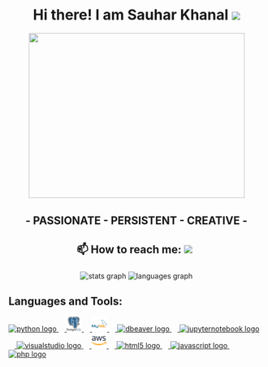 <div align="center">
  <h1> Hi there! I am Sauhar Khanal <img src="https://media4.giphy.com/media/v1.Y2lkPTc5MGI3NjExNTlyenJxYWQ1dHhmeHowbmM3aG9ncmV1NjJqNmFjdWZpdDl4dmpsMiZlcD12MV9pbnRlcm5hbF9naWZfYnlfaWQmY3Q9Zw/HscDLzkO8EOTmgkhQP/giphy.gif"  width="35px" /> </h1>

<!--
**sauhark/sauhark** is a ✨ _special_ ✨ repository because its `README.md` (this file) appears on your GitHub profile.

Here are some ideas to get you started:

- 🔭 I’m currently working on ...
- 🌱 I’m currently learning ...
- 👯 I’m looking to collaborate on ...
- 🤔 I’m looking for help with ...
- 💬 Ask me about ...
- 📫 How to reach me: ...
- 😄 Pronouns: ...
- ⚡ Fun fact: ...
-->


<img src="https://cdn.dribbble.com/userupload/22906166/file/original-ffcac8e074af7de5e6ac6db9873dff66.gif" height="325px" width="425px" />
<h2>- PASSIONATE - PERSISTENT - CREATIVE - </h2>
 
 <h2>📫 How to reach me:
 <a href="https://www.linkedin.com/in/sauhar-khanal-87b058199"><img src="https://1000logos.net/wp-content/uploads/2017/03/Color-of-the-LinkedIn-Logo.jpg" width="35" style="margin-right: 8px;"  /></a>  </h2>
</div>

###

<div align="center">
  <img src="https://github-readme-stats.vercel.app/api?username=sauhar&hide_title=false&hide_rank=false&show_icons=true&include_all_commits=true&count_private=true&disable_animations=false&theme=dracula&locale=en&hide_border=false" height="150" alt="stats graph"  />
  <img src="https://github-readme-stats.vercel.app/api/top-langs?username=sauhar&locale=en&hide_title=false&layout=compact&card_width=320&langs_count=5&theme=dracula&hide_border=false" height="150" alt="languages graph"  />
</div>

###

###
<h2 align="left" class="heading-element" dir="auto">Languages and Tools:</h2>
<div align="left">
  <a href="https://www.python.org/"><img src="https://cdn.jsdelivr.net/gh/devicons/devicon/icons/python/python-original.svg" height="30" alt="python logo"  />
  <img width="12" />
  <a href="https://www.postgresql.org/"><img src="https://raw.githubusercontent.com/devicons/devicon/master/icons/postgresql/postgresql-original-wordmark.svg" height="30" alt="postgresql logo"  />
  <img width="12" />
  <a href="https://www.mysql.com/"><img src="https://raw.githubusercontent.com/devicons/devicon/master/icons/mysql/mysql-original-wordmark.svg" height="30" alt="mysql logo"  />
  <img width="12" />
  <a href="https://dbeaver.io/"><img src="https://imgs.search.brave.com/vtwcXH-Rd5Lzz2xy7pE7ynM7rOuWRcTTdiHHV-BOakg/rs:fit:860:0:0:0/g:ce/aHR0cHM6Ly91cGxv/YWQud2lraW1lZGlh/Lm9yZy93aWtpcGVk/aWEvY29tbW9ucy9i/L2I1L0RCZWF2ZXJf/bG9nby5zdmc" height="30" alt="dbeaver logo"  />
  <img width="12" />
  <a href="https://jupyter.org/"><img src="https://imgs.search.brave.com/TchlXK1tJhz2ck4gsegslVI-2FwUit2egtNFiFRiMwU/rs:fit:500:0:0:0/g:ce/aHR0cHM6Ly93d3cu/bmljZXBuZy5jb20v/cG5nL2RldGFpbC83/MC03MDE5OTlfanVw/eXRlci1sb2dvLnBu/Zw" height="30" 
    alt="jupyternotebook logo"  />
  <img width="12" />
  <a href="https://code.visualstudio.com/"><img src="https://imgs.search.brave.com/DYf_5lkP3ds1GnMFlU93-ggc4mvthxdgIXvLqgKd4bw/rs:fit:500:0:0:0/g:ce/aHR0cHM6Ly91cGxv/YWQud2lraW1lZGlh/Lm9yZy93aWtpcGVk/aWEvY29tbW9ucy85/LzlhL1Zpc3VhbF9T/dHVkaW9fQ29kZV8x/LjM1X2ljb24uc3Zn" height="30" 
    alt="visualstudio logo"  />
  <img width="12" />
 <a href="https://aws.amazon.com/"> <img src="https://raw.githubusercontent.com/devicons/devicon/master/icons/amazonwebservices/amazonwebservices-original-wordmark.svg" height="30" alt="amazonwebservices logo"  />
  <img width="12" />
  <a href="https://www.w3.org/html/"><img src="https://cdn.jsdelivr.net/gh/devicons/devicon/icons/html5/html5-original.svg" height="30" alt="html5 logo"  />
  <img width="12" />
  <a href="https://www.javascript.com/"><img src="https://cdn.jsdelivr.net/gh/devicons/devicon/icons/javascript/javascript-original.svg" height="30" alt="javascript logo"  />
  <img width="12" />
  <a href="https://www.php.net/"><img src="https://www.php.net//images/logos/new-php-logo.svg" height="30" alt="php logo"  />
</div>

###


<br clear="both">


###

</div>

